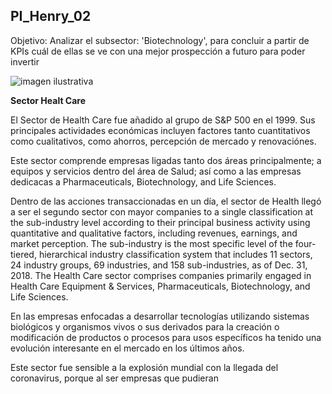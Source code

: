 ## __PI_Henry_02__ ##

Objetivo: Analizar el subsector: 'Biotechnology', para concluir a partir de KPIs cuál de ellas se ve con una mejor prospección a futuro para poder invertir


![imagen ilustrativa](Health_Care.jpeg)


__Sector Healt Care__


El Sector de Health Care fue añadido al grupo de S&P 500 en el 1999. Sus principales actividades económicas incluyen factores tanto cuantitativos como cualitativos, como ahorros, percepción de mercado y renovaciónes. 

Este sector comprende empresas ligadas tanto dos áreas principalmente; a equipos y servicios dentro del área de Salud; así como a las empresas dedicacas a Pharmaceuticals, Biotechnology, and Life Sciences.

Dentro de las acciones transaccionadas en un día, el sector de Health llegó a ser el segundo sector con mayor 
companies to a single classification at the sub-industry level according to
their principal business activity using quantitative and qualitative factors,
including revenues, earnings, and market perception. The sub-industry is
the most specific level of the four-tiered, hierarchical industry classification
system that includes 11 sectors, 24 industry groups, 69 industries, and 158
sub-industries, as of Dec. 31, 2018.
The Health Care sector comprises companies primarily engaged in Health
Care Equipment & Services, Pharmaceuticals, Biotechnology, and Life
Sciences.

En las empresas enfocadas a desarrollar tecnologías utilizando sistemas biológicos y organismos vivos o sus derivados para la creación o modificación de productos o procesos para usos específicos ha tenido una evolución interesante en el mercado en los últimos años. 

Este sector fue sensible a la explosión mundial con la llegada del coronavirus, porque al ser empresas que pudieran 

